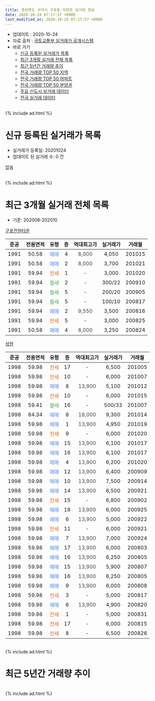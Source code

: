 ```yaml
---
title: 경상북도 구미시 구포동 아파트 실거래 정보
date: 2020-10-24 07:17:57 +0900
last_modified_at: 2020-10-24 07:17:57 +0900
---
```


* 업데이트 : 2020-10-24
* 자료 출처 : [국토교통부 실거래가 공개시스템](http://rt.molit.go.kr)
* 바로 가기
    * [신규 등록된 실거래가 목록](#신규-등록된-실거래가-목록)
    * [최근 3개월 실거래 전체 목록](#최근-3개월-실거래-전체-목록)
    * [최근 5년간 거래량 추이](#최근-5년간-거래량-추이)
    * [전국 거래량 TOP 50 지역](https://inasie.github.io/apt-trade-info/최근-3개월-전국에서-가장-거래가-많이-발생한-지역)
    * [전국 거래량 TOP 50 아파트](https://inasie.github.io/apt-trade-info/최근-3개월-전국에서-가장-거래가-많이-발생한-아파트)
    * [전국 거래량 TOP 50 분양권](https://inasie.github.io/apt-trade-info/최근-3개월-전국에서-가장-거래가-많이-발생한-분양권)
    * [주요 신도시 실거래 데이터](https://inasie.github.io/apt-trade-info/주요-신도시)
    * [전국 실거래 데이터](https://inasie.github.io/apt-trade-info/전국)
<br>
{% include ad.html %}
<br>

# 신규 등록된 실거래가 목록
* 실거래가 등록일: 20201024
* 업데이트 된 실거래 수: 0 건

없음

<br>
{% include ad.html %}
<br>

# 최근 3개월 실거래 전체 목록
* 기준: 202008-202010


[구포전원타운](https://search.naver.com/search.naver?query=%EA%B2%BD%EC%83%81%EB%B6%81%EB%8F%84+%EA%B5%AC%EB%AF%B8%EC%8B%9C+%EA%B5%AC%ED%8F%AC%EB%8F%99+%EA%B5%AC%ED%8F%AC%EC%A0%84%EC%9B%90%ED%83%80%EC%9A%B4)

|준공|전용면적|유형|층|역대최고가|실거래가|거래월|
|:---:|:---:|:---:|:---:|:---:|:---:|:---:|
|1991|50.58|<span style="color:#4285f3">매매</span>|4|<span style="color:#444444">8,000</span>|4,050|201015|
|1991|50.58|<span style="color:#4285f3">매매</span>|2|<span style="color:#444444">8,000</span>|3,700|201021|
|1991|59.94|<span style="color:#ff5a00">전세</span>|1|<span style="color:#444444">-</span>|3,000|201020|
|1991|59.94|<span style="color:#34a853">월세</span>|2|<span style="color:#444444">-</span>|300/22|200910|
|1991|59.94|<span style="color:#34a853">월세</span>|5|<span style="color:#444444">-</span>|200/20|200905|
|1991|59.94|<span style="color:#34a853">월세</span>|5|<span style="color:#444444">-</span>|100/10|200817|
|1991|59.94|<span style="color:#4285f3">매매</span>|2|<span style="color:#444444">9,550</span>|3,500|200816|
|1991|59.94|<span style="color:#ff5a00">전세</span>|5|<span style="color:#444444">-</span>|3,000|200825|
|1991|50.58|<span style="color:#4285f3">매매</span>|4|<span style="color:#444444">8,000</span>|3,250|200824|

[성원](https://search.naver.com/search.naver?query=%EA%B2%BD%EC%83%81%EB%B6%81%EB%8F%84+%EA%B5%AC%EB%AF%B8%EC%8B%9C+%EA%B5%AC%ED%8F%AC%EB%8F%99+%EC%84%B1%EC%9B%90)

|준공|전용면적|유형|층|역대최고가|실거래가|거래월|
|:---:|:---:|:---:|:---:|:---:|:---:|:---:|
|1998|59.98|<span style="color:#ff5a00">전세</span>|17|<span style="color:#444444">-</span>|6,500|201005|
|1998|59.98|<span style="color:#ff5a00">전세</span>|10|<span style="color:#444444">-</span>|6,000|201007|
|1998|59.98|<span style="color:#4285f3">매매</span>|8|<span style="color:#444444">13,900</span>|5,100|201012|
|1998|59.98|<span style="color:#ff5a00">전세</span>|10|<span style="color:#444444">-</span>|6,000|201015|
|1998|59.41|<span style="color:#34a853">월세</span>|16|<span style="color:#444444">-</span>|500/33|201007|
|1998|84.34|<span style="color:#4285f3">매매</span>|8|<span style="color:#444444">18,000</span>|9,300|201014|
|1998|59.98|<span style="color:#4285f3">매매</span>|1|<span style="color:#444444">13,900</span>|4,950|201019|
|1998|59.98|<span style="color:#ff5a00">전세</span>|9|<span style="color:#444444">-</span>|6,000|201020|
|1998|59.98|<span style="color:#4285f3">매매</span>|15|<span style="color:#444444">13,900</span>|6,100|201017|
|1998|59.98|<span style="color:#4285f3">매매</span>|16|<span style="color:#444444">13,900</span>|6,100|201017|
|1998|59.98|<span style="color:#4285f3">매매</span>|4|<span style="color:#444444">13,900</span>|6,200|201020|
|1998|59.98|<span style="color:#4285f3">매매</span>|12|<span style="color:#444444">13,900</span>|6,400|200909|
|1998|59.98|<span style="color:#4285f3">매매</span>|10|<span style="color:#444444">13,900</span>|7,500|200914|
|1998|59.98|<span style="color:#4285f3">매매</span>|14|<span style="color:#444444">13,900</span>|6,500|200921|
|1998|59.98|<span style="color:#ff5a00">전세</span>|15|<span style="color:#444444">-</span>|6,800|200902|
|1998|59.98|<span style="color:#4285f3">매매</span>|18|<span style="color:#444444">13,900</span>|6,000|200925|
|1998|59.98|<span style="color:#4285f3">매매</span>|6|<span style="color:#444444">13,900</span>|5,000|200922|
|1998|59.98|<span style="color:#ff5a00">전세</span>|11|<span style="color:#444444">-</span>|6,000|200921|
|1998|59.98|<span style="color:#4285f3">매매</span>|7|<span style="color:#444444">13,900</span>|7,000|200924|
|1998|59.98|<span style="color:#4285f3">매매</span>|17|<span style="color:#444444">13,900</span>|6,000|200803|
|1998|59.98|<span style="color:#4285f3">매매</span>|16|<span style="color:#444444">13,900</span>|6,250|200805|
|1998|59.98|<span style="color:#4285f3">매매</span>|15|<span style="color:#444444">13,900</span>|5,900|200807|
|1998|59.98|<span style="color:#4285f3">매매</span>|16|<span style="color:#444444">13,900</span>|6,250|200805|
|1998|59.98|<span style="color:#4285f3">매매</span>|9|<span style="color:#444444">13,900</span>|6,000|200808|
|1998|59.98|<span style="color:#ff5a00">전세</span>|3|<span style="color:#444444">-</span>|5,000|200817|
|1998|59.98|<span style="color:#4285f3">매매</span>|6|<span style="color:#444444">13,900</span>|4,900|200820|
|1998|59.98|<span style="color:#ff5a00">전세</span>|1|<span style="color:#444444">-</span>|5,000|200831|
|1998|59.98|<span style="color:#ff5a00">전세</span>|17|<span style="color:#444444">-</span>|6,000|200815|
|1998|59.98|<span style="color:#ff5a00">전세</span>|8|<span style="color:#444444">-</span>|6,500|200826|


<br>
{% include ad.html %}
<br>

# 최근 5년간 거래량 추이


<div style="width:100%;">
    <canvas id="deal_progress" height="200"></canvas>
</div>

<script>
new Chart(document.getElementById("deal_progress"), {
    type: 'line',
    data: {
        labels: ['201510','201511','201512','201601','201602','201603','201604','201605','201606','201607','201608','201609','201610','201611','201612','201701','201702','201703','201704','201705','201706','201707','201708','201709','201710','201711','201712','201801','201802','201803','201804','201805','201806','201807','201808','201809','201810','201811','201812','201901','201902','201903','201904','201905','201906','201907','201908','201909','201910','201911','201912','202001','202002','202003','202004','202005','202006','202007','202008','202009','202010'],
        datasets: [{
            label: '매매',
            pointRadius: 1,
            data: [13, 11, 8, 3, 6, 16, 7, 17, 10, 13, 15, 9, 8, 9, 11, 8, 9, 8, 8, 4, 9, 5, 6, 13, 9, 10, 4, 8, 8, 8, 9, 6, 6, 16, 12, 11, 11, 5, 3, 8, 9, 6, 2, 4, 7, 2, 6, 2, 6, 9, 13, 4, 7, 10, 9, 13, 26, 24, 8, 6, 8],
            borderColor: "rgba(255, 201, 14, 1)",
            backgroundColor: "rgba(255, 201, 14, 0.5)",
            fill: false,
            lineTension: 0
        },{
            label: '전월세',
            pointRadius: 1,
            data: [13, 18, 15, 17, 17, 13, 9, 13, 16, 13, 10, 12, 14, 11, 13, 9, 12, 11, 12, 7, 13, 16, 13, 11, 4, 9, 6, 12, 17, 18, 14, 10, 7, 9, 9, 9, 10, 13, 4, 14, 4, 15, 7, 13, 7, 13, 9, 10, 11, 10, 8, 14, 15, 8, 9, 8, 10, 6, 6, 4, 6],
            borderColor: "rgba(0, 141, 185, 1)",
            backgroundColor: "rgba(0, 141, 185, 0.5)",
            fill: false,
            lineTension: 0
        }
        ]
    },
    options: {
        responsive: true,
        title: {
            display: false
        },
        tooltips: {
            mode: 'index',
            intersect: false
        },
        hover: {
            mode: 'nearest',
            intersect: true
        },
        scales: {
            xAxes: [{
                display: true,
                scaleLabel: {
                    display: true,
                    labelString: '년/월'
                }
            }],
            yAxes: [{
                display: true,
                ticks: {
                    suggestedMin: 0,
                },
                scaleLabel: {
                    display: true,
                    labelString: '실거래 수'
                }
            }]
        }
    }
});

</script>


<br>
{% include ad.html %}
<br>

